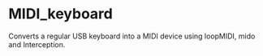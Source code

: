 # MIDI_keyboard
Converts a regular USB keyboard into a MIDI device using loopMIDI, mido and Interception.
